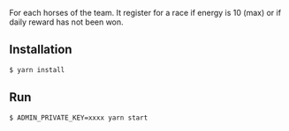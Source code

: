 For each horses of the team. It register for a race if energy is 10 (max) or if daily reward has not been won.

## Installation

```bash
$ yarn install
```

## Run


```bash
$ ADMIN_PRIVATE_KEY=xxxx yarn start
```